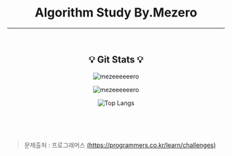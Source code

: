 <h1 align=center> 
Algorithm Study By.Mezero
</h1>

---

<br/>


<h2 align=center> 💡 Git Stats 💡 </h2>

 <div align=center>


![mezeeeeeero](https://github-readme-stats.vercel.app/api?username=mezeeeeeero&show_icons=true&locale=kr&hide=contribs)

![mezeeeeeero](https://github-readme-streak-stats.herokuapp.com/?user=mezeeeeeero&)

![Top Langs](https://github-readme-stats.vercel.app/api/top-langs/?username=mezeeeeeero&langs_count=8&layout=compact)
</div>

<br/>
<br/>
<br/>

> 문제출처 : 프로그래머스 [(https://programmers.co.kr/learn/challenges)](https://programmers.co.kr/learn/challenges)
> 